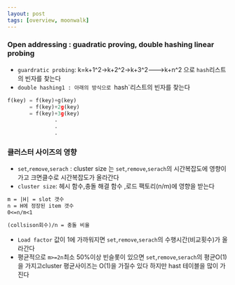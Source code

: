 ```yaml
---
layout: post
tags: [overview, moonwalk]
---
```


### Open addressing : guadratic proving, double hashing linear probing

- `guardratic probing`: k=k+1^2->k+2^2->k+3^2--->k+n^2 으로  `hash`리스트의 빈자를 찾는다 
- `double hashing1 : 아래의 방식으로 `hash`리스트의 빈자를 찾는다
```py
f(key) = f(key)+g(key)
       = f(key)+2g(key)
       = f(key)+3g(key)
               .
               .
               .
```               

### 클러스터 사이즈의 영향
- `set`,`remove`,`serach` : cluster size 는  `set`,`remove`,`serach`의 시간복잡도에 영향이가고 
크면클수로 시간복잡도가 올라간다 
- `cluster size`: 헤시 함수,충돌 해결 함수 ,로드 팩토리(n/m)에 영향을 받는다
```txt
m = |H| = slot 갯수
n = H에 정장된 item 갯수
0<=n/m<1

(collsison회수)/n = 충돌 비율
```
- `Load factor` 값이 1에 가까워지면 `set`,`remove`,`serach`의 수행시간(비교횟수)가 올라간다
- 평균적으로 `m>=2n`최소 50%이상 빈슬롯이 있으면 `set`,`remove`,`serach`의 평균O(1)을 가지고cluster 평균사이즈는 O(1)을 가질수 있다
하지만 hast 테이블을 많이 가진다
